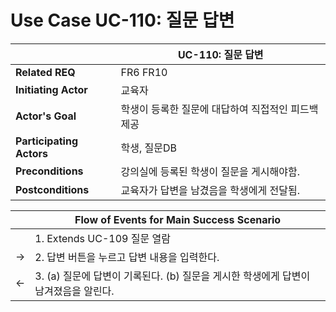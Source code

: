 # Use Case UC-110: 질문 답변

|                          | UC-110: 질문 답변                                  |
| ------------------------ | -------------------------------------------------- |
| __Related REQ__          | FR6 FR10                                           |
| __Initiating Actor__     | 교육자                                             |
| __Actor's Goal__         | 학생이 등록한 질문에 대답하여 직접적인 피드백 제공 |
| __Participating Actors__ | 학생, 질문DB                                       |
| __Preconditions__        | 강의실에 등록된 학생이 질문을 게시해야함.          |
| __Postconditions__       | 교육자가 답변을 남겼음을 학생에게 전달됨.          |

|      | Flow of Events for Main Success Scenario                     |
| ---- | ------------------------------------------------------------ |
|      | 1. Extends UC-109 질문 열람                                  |
| ->   | 2. 답변 버튼을 누르고 답변 내용을 입력한다.                  |
| <-   | 3. (a) 질문에 답변이 기록된다. (b) 질문을 게시한 학생에게 답변이 남겨졌음을 알린다. |

